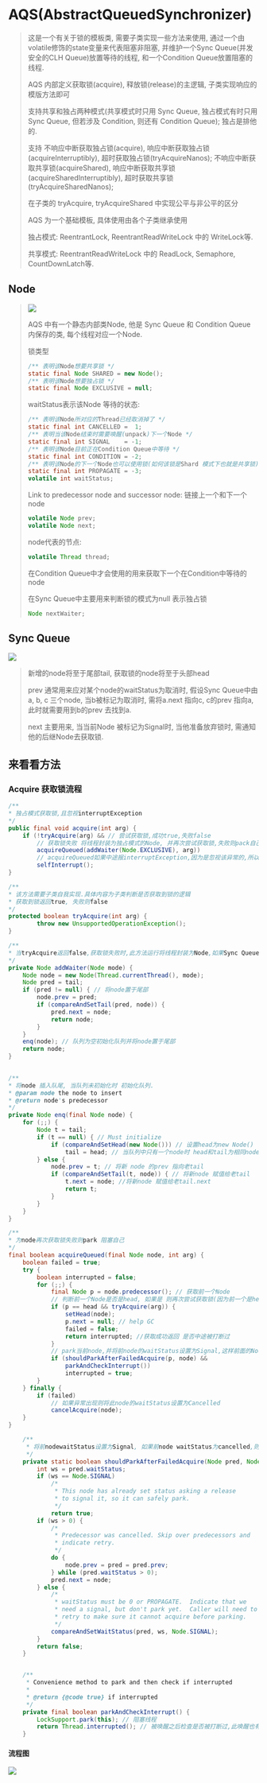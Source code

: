 # AQS(AbstractQueuedSynchronizer)

> 这是一个有关于锁的模板类, 需要子类实现一些方法来使用, 通过一个由volatile修饰的state变量来代表阻塞非阻塞, 并维护一个Sync Queue(并发安全的CLH Queue)放置等待的线程, 和一个Condition Queue放置阻塞的线程.
>
> AQS 内部定义获取锁(acquire), 释放锁(release)的主逻辑, 子类实现响应的模版方法即可
>
> 支持共享和独占两种模式(共享模式时只用 Sync Queue, 独占模式有时只用 Sync Queue, 但若涉及 Condition, 则还有 Condition Queue); 独占是排他的.
>
> 支持 不响应中断获取独占锁(acquire), 响应中断获取独占锁(acquireInterruptibly), 超时获取独占锁(tryAcquireNanos); 不响应中断获取共享锁(acquireShared), 响应中断获取共享锁(acquireSharedInterruptibly), 超时获取共享锁(tryAcquireSharedNanos);
>
> 在子类的 tryAcquire, tryAcquireShared 中实现公平与非公平的区分
>
> AQS 为一个基础模板, 具体使用由各个子类继承使用
>
> 独占模式: ReentrantLock, ReentrantReadWriteLock 中的 WriteLock等.
>
> 共享模式: ReentrantReadWriteLock 中的 ReadLock, Semaphore, CountDownLatch等.

## Node

> ![](images\263562-328067a54dfdb18f.webp)
>
> AQS 中有一个静态内部类Node, 他是 Sync Queue 和 Condition Queue 内保存的类, 每个线程对应一个Node.
>
> 锁类型
>
> ```java
> /** 表明该Node想要共享锁 */
> static final Node SHARED = new Node();
> /** 表明该Node想要独占锁 */
> static final Node EXCLUSIVE = null;
> ```
>
> waitStatus表示该Node 等待的状态:
>
> ```java
> /** 表明该Node所对应的Thread已经取消掉了 */
> static final int CANCELLED =  1;
> /** 表明当该Node结束时需要唤醒(unpack)下一个Node */
> static final int SIGNAL    = -1;
> /** 表明该Node目前正在Condition Queue中等待 */
> static final int CONDITION = -2;
> /** 表明该Node的下一个Node也可以使用锁(如何该锁是Shard 模式下也就是共享锁) */
> static final int PROPAGATE = -3;
> volatile int waitStatus;
> ```
>
> Link to predecessor node and successor node: 链接上一个和下一个node
>
> ```java
> volatile Node prev;
> volatile Node next;
> ```
>
> node代表的节点:
>
> ```java
> volatile Thread thread;
> ```
>
> 在Condition Queue中才会使用的用来获取下一个在Condition中等待的node
>
> 在Sync Queue中主要用来判断锁的模式为null 表示独占锁
>
> ```java
> Node nextWaiter;
> ```

## Sync Queue

![](images\263562-c520b712aec0a7e4.webp)

> 新增的node将至于尾部tail, 获取锁的node将至于头部head
>
> prev 通常用来应对某个node的waitStatus为取消时, 假设Sync Queue中由 a, b, c 三个node, 当b被标记为取消时, 需将a.next 指向c, c的prev 指向a, 此时就需要用到b的prev 去找到a.
>
> next 主要用来, 当当前Node 被标记为Signal时, 当他准备放弃锁时, 需通知他的后继Node去获取锁.

## 来看看方法

### Acquire 获取锁流程

```java
/**
* 独占模式获取锁,且忽视interruptException 
*/
public final void acquire(int arg) {
    if (!tryAcquire(arg) && // 尝试获取锁,成功true,失败false
        // 获取锁失败 将线程封装为独占模式的Node, 并再次尝试获取锁,失败则pack自己
        acquireQueued(addWaiter(Node.EXCLUSIVE), arg))
        // acquireQueued如果中途报interruptException,因为是忽视该异常的,所以这里再次打断自己
        selfInterrupt();
}
```

```java
/**
* 该方法需要子类自我实现.具体内容为子类判断是否获取到锁的逻辑
* 获取到锁返回true, 失败则false
*/
protected boolean tryAcquire(int arg) {
        throw new UnsupportedOperationException();
}
```

```java
/**
* 当tryAcquire返回false,获取锁失败时,此方法运行将线程封装为Node,如果Sync Queue未初始化,则初始化Queue 并将Node置于尾部
*/
private Node addWaiter(Node mode) {
    Node node = new Node(Thread.currentThread(), mode);
    Node pred = tail;
    if (pred != null) { // 将node置于尾部
        node.prev = pred;
        if (compareAndSetTail(pred, node)) {
            pred.next = node;
            return node;
        }
    }
    enq(node); // 队列为空初始化队列并将node置于尾部
    return node;
}
```

```java
    
/**
* 将node 插入队尾, 当队列未初始化时 初始化队列.
* @param node the node to insert
* @return node's predecessor
*/
private Node enq(final Node node) {
    for (;;) {
        Node t = tail;
        if (t == null) { // Must initialize
            if (compareAndSetHead(new Node())) // 设置head为new Node()
                tail = head; // 当队列中只有一个node时 head和tail为相同node
        } else {
            node.prev = t; // 将新 node 的prev 指向老tail
            if (compareAndSetTail(t, node)) { // 将新node 赋值给老tail
                t.next = node; //将新node 赋值给老tail.next
                return t;
            }
        }
    }
}
```

```java
/**
* 为node再次获取锁失败则park 阻塞自己
*/
final boolean acquireQueued(final Node node, int arg) {
    boolean failed = true;
    try {
        boolean interrupted = false;
        for (;;) {
            final Node p = node.predecessor(); // 获取前一个Node
            // 判断前一个Node是否是head, 如果是 则再次尝试获取锁(因为前一个是head 说明下一个轮到就是传入的node 有很大几率能马上获取锁)
            if (p == head && tryAcquire(arg)) { 
                setHead(node);
                p.next = null; // help GC
                failed = false;
                return interrupted; //获取成功返回 是否中途被打断过
            }
            // park当前node,并将前node的waitStatus设置为Signal,这样前面的Node释放锁时会唤醒后node, 此方法会进入2次,来保证前node被设置为Signal
            if (shouldParkAfterFailedAcquire(p, node) &&
                parkAndCheckInterrupt())
                interrupted = true;
        }
    } finally {
        if (failed)
            // 如果异常出现则将此node的waitStatus设置为Cancelled
            cancelAcquire(node);
    }
}
```

```java
    /**
     * 将前nodewaitStatus设置为Signal, 如果前node waitStatus为cancelled,则跳过他找寻前面最近的一个节点,将node挂在他后面并将他设置为signal.
     */
    private static boolean shouldParkAfterFailedAcquire(Node pred, Node node) {
        int ws = pred.waitStatus;
        if (ws == Node.SIGNAL)
            /*
             * This node has already set status asking a release
             * to signal it, so it can safely park.
             */
            return true;
        if (ws > 0) {
            /*
             * Predecessor was cancelled. Skip over predecessors and
             * indicate retry.
             */
            do {
                node.prev = pred = pred.prev;
            } while (pred.waitStatus > 0);
            pred.next = node;
        } else {
            /*
             * waitStatus must be 0 or PROPAGATE.  Indicate that we
             * need a signal, but don't park yet.  Caller will need to
             * retry to make sure it cannot acquire before parking.
             */
            compareAndSetWaitStatus(pred, ws, Node.SIGNAL);
        }
        return false;
    }
```

```java

    /**
     * Convenience method to park and then check if interrupted
     *
     * @return {@code true} if interrupted
     */
    private final boolean parkAndCheckInterrupt() {
        LockSupport.park(this); // 阻塞线程
        return Thread.interrupted(); // 被唤醒之后检查是否被打断过,此唤醒也有可能是因为被打断所以才唤醒
    }
```

#### 流程图

![](images\20190426161550.png)